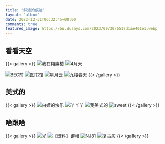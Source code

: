 ```yaml
---
title: "鲜活的痕迹"
layout: "album"
date: 2022-12-31T06:32:45+00:00
comments: true
featured_image: https://bu.dusays.com/2023/09/30/6517d1ae401e1.webp
---
```


## 看看天空

{{< gallery >}}
![我在翔鹰楼](3.webp)
![4月天](2.webp)

![BEC前](5.webp)
![图书馆](6.webp)
![星月云](10.webp)
![九楼春天](13.webp)
{{< /gallery >}}



## 美式的

{{< gallery >}}
![白嫖的快乐](7.webp)
![丫丫丫](8.webp)
![我美式的](9.webp)
![sweet](11.webp)
{{< /gallery >}}


## 啥跟啥

{{< gallery >}}
![光](12.webp)
![《塑料》键帽](14.webp)
![NJ81](15.webp)
![复古灰](16.webp)
{{< /gallery >}}
